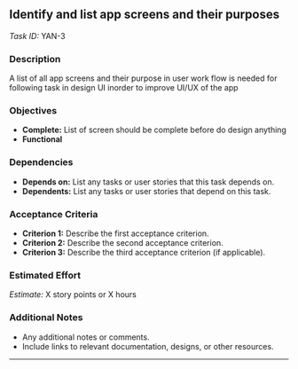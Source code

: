 ## Identify and list app screens and their purposes
*Task ID:* YAN-3

### Description

A list of all app screens and their purpose in user work flow is needed for following task in design UI inorder to improve UI/UX of the app

### Objectives
- **Complete:** List of screen should be complete before do design anything
- **Functional**

### Dependencies
- **Depends on:** List any tasks or user stories that this task depends on.
- **Dependents:** List any tasks or user stories that depend on this task.


### Acceptance Criteria
- **Criterion 1:** Describe the first acceptance criterion.
- **Criterion 2:** Describe the second acceptance criterion.
- **Criterion 3:** Describe the third acceptance criterion (if applicable).

### Estimated Effort
*Estimate:* X story points or X hours

### Additional Notes
- Any additional notes or comments.
- Include links to relevant documentation, designs, or other resources.

---

